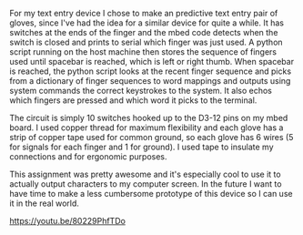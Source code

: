For my text entry device I chose to make an predictive text entry pair of gloves, since I've had the idea for a similar device for quite a while. It has switches at the ends of the finger and the mbed code detects when the switch is closed and prints to serial which finger was just used. A python script running on the host machine then stores the sequence of fingers used until spacebar is reached, which is left or right thumb. When spacebar is reached, the python script looks at the recent finger sequence and picks from a dictionary of finger sequences to word mappings and outputs using system commands the correct keystrokes to the system. It also echos which fingers are pressed and which word it picks to the terminal.

The circuit is simply 10 switches hooked up to the D3-12 pins on my mbed board. I used copper thread for maximum flexibility and each glove has a strip of copper tape used for common ground, so each glove has 6 wires (5 for signals for each finger and 1 for ground). I used tape to insulate my connections and for ergonomic purposes.

This assignment was pretty awesome and it's especially cool to use it to actually output characters to my computer screen. In the future I want to have time to make a less cumbersome prototype of this device so I can use it in the real world.

https://youtu.be/80229PhfTDo
